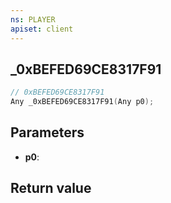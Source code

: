 ```yaml
---
ns: PLAYER
apiset: client
---
```

## _0xBEFED69CE8317F91

```c
// 0xBEFED69CE8317F91
Any _0xBEFED69CE8317F91(Any p0);
```


## Parameters
* **p0**:

## Return value

